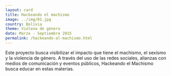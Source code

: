 ```yaml
---
layout: card
title: Hackeando el machismo
image: ../img/01.jpg
country: Bolivia
theme: Violena de género
date: Marzo - Septiembre 2015
permalink: /hackeando-al-machismo.html
---
```


Este proyecto busca visibilizar el impacto que tiene el machismo, el sexismo y la violencia de género. A través del uso de las redes sociales, alianzas con medios de comunicación y eventos públicos, Hackeando el Machismo busca educar en estas materias. 
